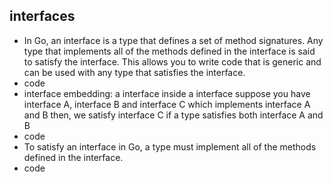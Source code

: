 ## interfaces
- In Go, an interface is a type that defines a set of method signatures. Any type that implements all of the methods defined in the interface is said to satisfy the interface. This allows you to write code that is generic and can be used with any type that satisfies the interface.
- code
- interface embedding: a interface inside a interface
suppose you have interface A, interface B and interface C which implements interface A and B then, we satisfy interface C if a type satisfies both interface A and B
- code
- To satisfy an interface in Go, a type must implement all of the methods defined in the interface. 
- code
